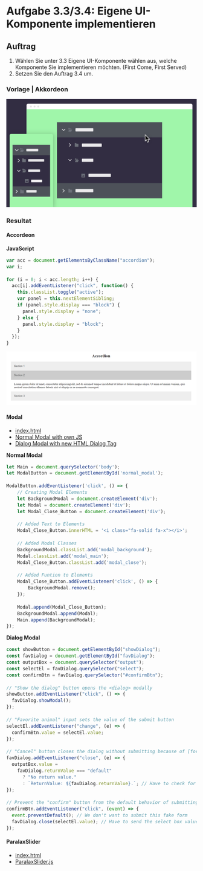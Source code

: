 # Aufgabe 3.3/3.4: Eigene UI-Komponente implementieren

## Auftrag
1. Wählen Sie unter 3.3 Eigene UI-Komponente wählen aus, welche Komponente Sie implementieren möchten. (First Come, First Served)
2. Setzen Sie den Auftrag 3.4 um.

### Vorlage | Akkordeon
![](/Modul%20Tag%202/Block_03_04/Auftrag%203.3/Content/Accordeon.png)

### Resultat

#### Accordeon
**JavaScript**
```JavaScript
var acc = document.getElementsByClassName("accordion");
var i;

for (i = 0; i < acc.length; i++) {
  acc[i].addEventListener("click", function() {
    this.classList.toggle("active");
    var panel = this.nextElementSibling;
    if (panel.style.display === "block") {
      panel.style.display = "none";
    } else {
      panel.style.display = "block";
    }
  });
}
```

![](/Modul%20Tag%202/Block_03_04/Auftrag%203.3/Content/MyAkkrdeon.png)

#### Modal
- [index.html](./Content/Modal/index.html)
- [Normal Modal with own JS](./Content/Modal/normal_modal.js)
- [Dialog Modal with new HTML Dialog Tag](./Content/Modal/dialog_modal.js)

**Normal Modal**
```JavaScript
let Main = document.querySelector('body');
let ModalButton = document.getElementById('normal_modal');

ModalButton.addEventListener('click', () => {
    // Creating Modal Elements
    let BackgroundModal = document.createElement('div');
    let Modal = document.createElement('div');
    let Modal_Close_Button = document.createElement('div');

    // Added Text to Elements
    Modal_Close_Button.innerHTML = '<i class="fa-solid fa-x"></i>';

    // Added Modal Classes
    BackgroundModal.classList.add('modal_background');
    Modal.classList.add('modal_main');
    Modal_Close_Button.classList.add('modal_close');

    // Added Funtion to Elements
    Modal_Close_Button.addEventListener('click', () => {
        BackgroundModal.remove();
    });

    Modal.append(Modal_Close_Button);
    BackgroundModal.append(Modal);
    Main.append(BackgroundModal);
});
```

**Dialog Modal**
```JavaScript
const showButton = document.getElementById("showDialog");
const favDialog = document.getElementById("favDialog");
const outputBox = document.querySelector("output");
const selectEl = favDialog.querySelector("select");
const confirmBtn = favDialog.querySelector("#confirmBtn");

// "Show the dialog" button opens the <dialog> modally
showButton.addEventListener("click", () => {
  favDialog.showModal();
});

// "Favorite animal" input sets the value of the submit button
selectEl.addEventListener("change", (e) => {
  confirmBtn.value = selectEl.value;
});

// "Cancel" button closes the dialog without submitting because of [formmethod="dialog"], triggering a close event.
favDialog.addEventListener("close", (e) => {
  outputBox.value =
    favDialog.returnValue === "default"
      ? "No return value."
      : `ReturnValue: ${favDialog.returnValue}.`; // Have to check for "default" rather than empty string
});

// Prevent the "confirm" button from the default behavior of submitting the form, and close the dialog with the `close()` method, which triggers the "close" event.
confirmBtn.addEventListener("click", (event) => {
  event.preventDefault(); // We don't want to submit this fake form
  favDialog.close(selectEl.value); // Have to send the select box value here.
});

```

#### ParalaxSlider

- [index.html](./Content/ParalaxSlider/index.html)
- [ParalaxSlider.js](./Content/ParalaxSlider/ParalaxSlider.js)

```JavaScript

```